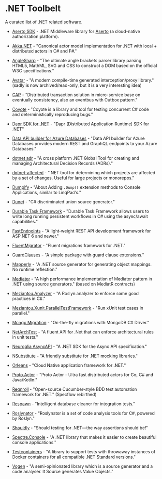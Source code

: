# .NET Toolbelt

A curated list of .NET related software.

* [Aserto SDK](https://github.com/aserto-dev/aserto-dotnet) - .NET Middleware library for [Aserto](https://docs.aserto.com/docs) (a cloud-native authorization platform).

* [Akka.NET](https://github.com/akkadotnet/akka.net) - "Canonical actor model implementation for .NET with local + distributed actors in C# and F#."

* [AngleSharp](https://github.com/AngleSharp/AngleSharp) - "The ultimate angle brackets parser library parsing HTML5, MathML, SVG and CSS to construct a DOM based on the official W3C specifications."

* [Avatar](https://github.com/devlooped/avatar) - "A modern compile-time generated interception/proxy library." (sadly is now archived/read-only, but it is a very interesting idea)

* [CAP](https://github.com/dotnetcore/CAP) - "Distributed transaction solution in micro-service base on eventually consistency, also an eventbus with Outbox pattern."

* [Coyote](https://github.com/microsoft/coyote/) - "Coyote is a library and tool for testing concurrent C# code and deterministically reproducing bugs."

* [Dapr SDK for .NET](https://github.com/dapr/dotnet-sdk) - "Dapr (Distributed Application Runtime) SDK for .NET"

* [Data API builder for Azure Databases](https://github.com/Azure/data-api-builder) - "Data API builder for Azure Databases provides modern REST and GraphQL endpoints to your Azure Databases."

* [dotnet adr](https://github.com/endjin/dotnet-adr) - "A cross platform .NET Global Tool for creating and managing Architectural Decision Records (ADRs)."

* [dotnet-affected](https://github.com/leonardochaia/dotnet-affected) - ".NET tool for determining which projects are affected by a set of changes. Useful for large projects or monorepos."

* [Dumpify](https://github.com/MoaidHathot/Dumpify) - "About
Adding `.Dump()` extension methods to Console Applications, similar to LinqPad's."

* [Dunet](https://github.com/domn1995/dunet) - "C# discriminated union source generator."

* [Durable Task Framework](https://github.com/Azure/durabletask) - "Durable Task Framework allows users to write long running persistent workflows in C# using the async/await capabilities."

* [FastEndpoints](https://github.com/FastEndpoints/FastEndpoints) - "A light-weight REST API development framework for ASP.NET 6 and newer."

* [FluentMigrator](https://github.com/fluentmigrator/fluentmigrator) - "Fluent migrations framework for .NET."

* [GuardClauses](https://github.com/ardalis/GuardClauses) - "A simple package with guard clause extensions."

* [Mapperly](https://github.com/riok/mapperly) - "A .NET source generator for generating object mappings. No runtime reflection."

* [Mediator](https://github.com/martinothamar/Mediator) - "A high performance implementation of Mediator pattern in .NET using source generators."
(based on MediatR contracts)

* [Meziantou.Analyzer](https://github.com/meziantou/Meziantou.Analyzer) - "A Roslyn analyzer to enforce some good practices in C#."

* [Meziantou.Xunit.ParallelTestFramework](https://github.com/meziantou/Meziantou.Xunit.ParallelTestFramework) - "Run xUnit test cases in parallel."

* [Mongo.Migration](https://github.com/SRoddis/Mongo.Migration) - "On-the-fly migrations with MongoDB C# Driver."

* [NetArchTest](https://github.com/BenMorris/NetArchTest) - "A fluent API for .Net that can enforce architectural rules in unit tests."

* [Neuroglia AsyncAPI](https://github.com/neuroglia-io/asyncapi) - "A .NET SDK for the Async API specification."

* [NSubstitute](https://github.com/nsubstitute/NSubstitute) - "A friendly substitute for .NET mocking libraries."

* [Orleans](https://github.com/dotnet/orleans) - "Cloud Native application framework for .NET."

* [Proto.Actor](https://github.com/asynkron/protoactor-dotnet) - "Proto Actor - Ultra fast distributed actors for Go, C# and Java/Kotlin."

* [Reqnroll](https://github.com/reqnroll/Reqnroll) - "Open-source Cucumber-style BDD test automation framework for .NET." (Specflow rebirthed)

* [Respawn](https://github.com/jbogard/Respawn) - "Intelligent database cleaner for integration tests."

* [Roslynator](https://github.com/dotnet/roslynator) - "Roslynator is a set of code analysis tools for C#, powered by Roslyn."

* [Shouldly](https://github.com/shouldly/shouldly) - "Should testing for .NET—the way assertions should be!"

* [Spectre.Console](https://github.com/spectreconsole/spectre.console) - "A .NET library that makes it easier to create beautiful console applications."

* [Testcontainers](https://github.com/testcontainers/testcontainers-dotnet) - "A library to support tests with throwaway instances of Docker containers for all compatible .NET Standard versions."

* [Vogen](https://github.com/SteveDunn/Vogen) - "A semi-opinionated library which is a source generator and a code analyser. It Source generates Value Objects."

